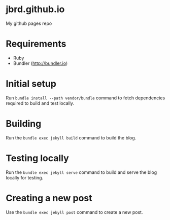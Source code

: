 # jbrd.github.io
My github pages repo

# Requirements

* Ruby
* Bundler (http://bundler.io)

# Initial setup

Run ```bundle install --path vendor/bundle``` command to fetch dependencies required to build and test locally.

# Building

Run the ```bundle exec jekyll build``` command to build the blog.

# Testing locally

Run the ```bundle exec jekyll serve``` command to build and serve the blog locally for testing.

# Creating a new post

Use the ```bundle exec jekyll post``` command to create a new post.
